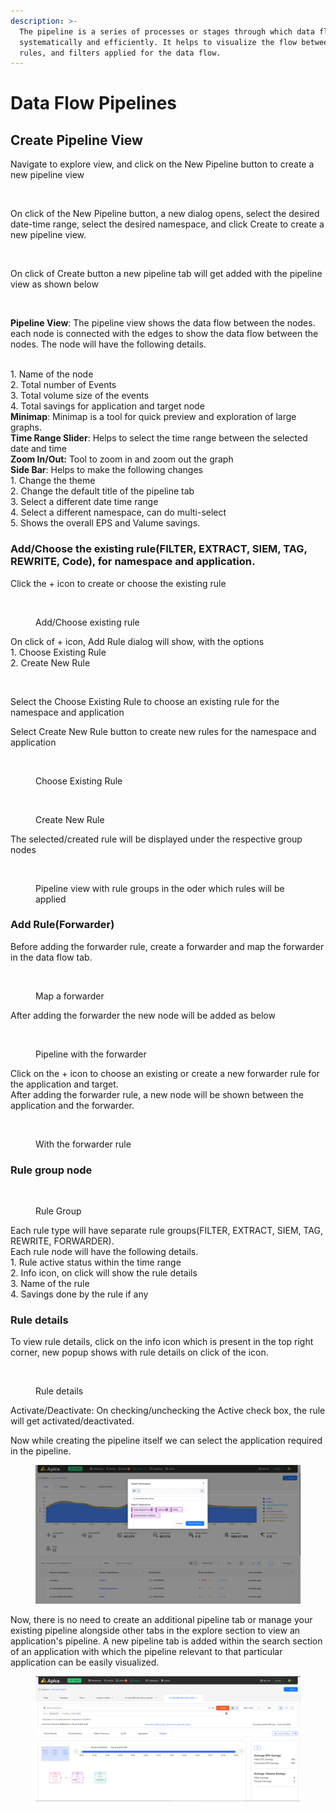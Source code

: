 ```yaml
---
description: >-
  The pipeline is a series of processes or stages through which data flow
  systematically and efficiently. It helps to visualize the flow between nodes,
  rules, and filters applied for the data flow.
---
```


# Data Flow Pipelines

## Create Pipeline View

Navigate to explore view, and click on the New Pipeline button to create a new pipeline view

<figure><img src="../.gitbook/assets/Screenshot from 2023-05-27 15-48-39.png" alt="" width="254"><figcaption></figcaption></figure>

On click of the New Pipeline button, a new dialog opens, select the desired date-time range, select the desired namespace, and click Create to create a new pipeline view.

<figure><img src="../.gitbook/assets/Screenshot from 2023-05-27 15-46-20.png" alt=""><figcaption></figcaption></figure>

On click of Create button a new pipeline tab will get added with the pipeline view as shown below

<figure><img src="../.gitbook/assets/Screenshot from 2023-05-27 16-37-17.png" alt=""><figcaption></figcaption></figure>

**Pipeline View**: The pipeline view shows the data flow between the nodes. each node is connected with the edges to show the data flow between the nodes. The node will have the following details.

\
1\. Name of the node\
2\. Total number of Events\
3\. Total volume size of the events\
4\. Total savings for application and target node\
**Minimap**: Minimap is a tool for quick preview and exploration of large graphs.\
**Time Range Slider**: Helps to select the time range between the selected date and time\
**Zoom In/Out:** Tool to zoom in and zoom out the graph\
**Side Bar**: Helps to make the following changes\
1\. Change the theme\
2\. Change the default title of the pipeline tab\
3\. Select a different date time range\
4\. Select a different namespace, can do multi-select\
5\. Shows the overall EPS and Valume savings.

### Add/Choose the existing rule(FILTER, EXTRACT, SIEM, TAG, REWRITE, Code), for namespace and application.

Click the + icon to create or choose the existing rule

<figure><img src="../.gitbook/assets/Screenshot from 2023-05-27 22-24-40.png" alt="" width="54"><figcaption><p>Add/Choose existing rule</p></figcaption></figure>

On click of + icon, Add Rule dialog will show, with the options\
1\. Choose Existing Rule\
2\. Create New Rule

<figure><img src="../.gitbook/assets/Screenshot from 2023-05-27 22-27-04.png" alt=""><figcaption></figcaption></figure>

Select the Choose Existing Rule to choose an existing rule for the namespace and application

Select Create New Rule button to create new rules for the namespace and application

<figure><img src="../.gitbook/assets/Screenshot from 2023-05-27 22-33-34.png" alt=""><figcaption><p>Choose Existing Rule</p></figcaption></figure>

<figure><img src="../.gitbook/assets/Screenshot from 2023-05-27 22-33-54.png" alt=""><figcaption><p>Create New Rule</p></figcaption></figure>

The selected/created rule will be displayed under the respective group nodes

<figure><img src="../.gitbook/assets/Screenshot from 2023-05-27 22-50-15.png" alt=""><figcaption><p>Pipeline view with rule groups in the oder which rules will be applied</p></figcaption></figure>

### Add Rule(Forwarder)

Before adding the forwarder rule, create a forwarder and map the forwarder in the data flow tab.

<figure><img src="../.gitbook/assets/Screenshot from 2023-05-29 07-06-26.png" alt=""><figcaption><p>Map a forwarder</p></figcaption></figure>

After adding the forwarder the new node will be added as below

<figure><img src="../.gitbook/assets/Screenshot from 2023-05-29 07-12-25.png" alt=""><figcaption><p>Pipeline with the forwarder</p></figcaption></figure>

Click on the + icon to choose an existing or create a new forwarder rule for the application and target.\
After adding the forwarder rule, a new node will be shown between the application and the forwarder.

<figure><img src="../.gitbook/assets/Screenshot from 2023-05-29 07-28-03.png" alt=""><figcaption><p>With the forwarder rule</p></figcaption></figure>

### Rule group node

<figure><img src="../.gitbook/assets/Screenshot from 2023-05-29 07-30-50.png" alt=""><figcaption><p>Rule Group</p></figcaption></figure>

Each rule type will have separate rule groups(FILTER, EXTRACT, SIEM, TAG, REWRITE, FORWARDER).\
Each rule node will have the following details.\
1\. Rule active status within the time range\
2\. Info icon, on click will show the rule details\
3\. Name of the rule\
4\. Savings done by the rule if any

### Rule details

To view rule details, click on the info icon which is present in the top right corner, new popup shows with rule details on click of the icon.

<figure><img src="../.gitbook/assets/Screenshot from 2023-05-29 09-10-14.png" alt=""><figcaption><p>Rule details</p></figcaption></figure>

Activate/Deactivate: On checking/unchecking the Active check box, the rule will get activated/deactivated.

Now while creating the pipeline itself we can select the application required in the pipeline.

<figure><img src="../.gitbook/assets/Screenshot from 2024-07-11 14-13-24.png" alt=""><figcaption></figcaption></figure>

Now, there is no need to create an additional pipeline tab or manage your existing pipeline alongside other tabs in the explore section to view an application's pipeline. A new pipeline tab is added within the search section of an application with which the pipeline relevant to that particular application can be easily visualized.

<figure><img src="../.gitbook/assets/Screenshot from 2024-07-11 12-42-08.png" alt=""><figcaption></figcaption></figure>
